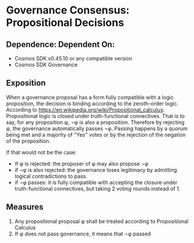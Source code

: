 # Governance Consensus: Propositional Decisions

## Dependence: Dependent On:
- Cosmos SDK v0.45.10 or any compatible version
- Cosmos SDK Governance

## Exposition
When a governance proposal has a form fully compatible with a logic proposition, the decision is binding according to the zeroth-order logic. 
According to https://en.wikipedia.org/wiki/Propositional_calculus:
Propositional logic is closed under truth-functional connectives. That is to say, for any proposition φ, ¬φ is also a proposition.
Therefore by rejecting φ, the governance automatically passes ¬φ. Passing happens by a quorum being met and a majority of "Yes" votes or by the rejection of the negation of the proposition.

If that would not be the case:
- If φ is rejected: the proposer of φ may also propose ¬φ
- if ¬φ is also rejected: the governance loses legitimacy by admitting logical contradictions to pass.
- if ¬φ passes: it is fully compatible with accepting the closure under truth-functional connectives, but taking 2 voting rounds instead of 1.

## Measures
1. Any propositional proposal φ shall be treated according to Propositional Calculus
2. If φ does not pass governance, it means that ¬φ passed
